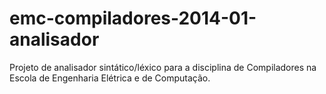 emc-compiladores-2014-01-analisador
===================================

Projeto de analisador sintático/léxico para a disciplina de Compiladores na Escola de Engenharia Elétrica e de Computação.
